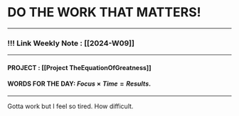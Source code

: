 
# DO THE WORK THAT MATTERS!

--- 
### !!! Link Weekly Note : [[2024-W09]]
--- 
#### PROJECT : [[Project TheEquationOfGreatness]]
#### WORDS FOR THE DAY: $Focus \times Time = Results.$
---

Gotta work but I feel so tired. How difficult. 








